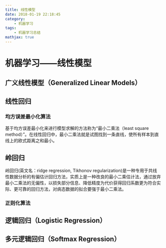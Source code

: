 ```yaml
---
title: 线性模型
date: 2018-01-19 22:18:45
category:
    - 机器学习
tags: 
    - 机器学习总结
mathjax: true
---
```

# 机器学习——线性模型

## 广义线性模型（Generalized Linear Models）


## 线性回归

### 均方误差最小化算法

基于均方误差最小化来进行模型求解的方法称为“最小二乘法（least square method）”。在线性回归中，最小二乘法就是试图找到一条直线，使所有样本到直线上的欧式距离之和最小。

## 岭回归

岭回归(英文名：ridge regression, Tikhonov regularization)是一种专用于共线性数据分析的有偏估计回归方法，实质上是一种改良的最小二乘估计法，通过放弃最小二乘法的无偏性，以损失部分信息、降低精度为代价获得回归系数更为符合实际、更可靠的回归方法，对病态数据的拟合要强于最小二乘法。

### 正则化算法


## 逻辑回归（Logistic Regression）


## 多元逻辑回归（Softmax Regression）